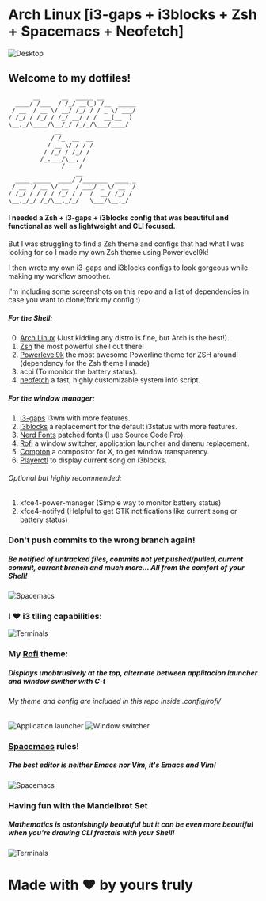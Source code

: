 # Arch Linux [i3-gaps + i3blocks + Zsh + Spacemacs + Neofetch]

![Desktop](https://github.com/da-edra/dotfiles/blob/master/.desktop.png)

## Welcome to my dotfiles!

```
       __      __  _____ __         
  ____/ /___  / /_/ __(_) /__  _____
 / __  / __ \/ __/ /_/ / / _ \/ ___/
/ /_/ / /_/ / /_/ __/ / /  __(__  ) 
\__,_/\____/\__/_/ /_/_/\___/____/  
             __                     
            / /_  __  __            
           / __ \/ / / /            
          / /_/ / /_/ /             
         /_.___/\__, /              
               /____/               
                   __               
  ____ _____  ____/ /_______  ____ _
 / __ `/ __ \/ __  / ___/ _ \/ __ `/
/ /_/ / / / / /_/ / /  /  __/ /_/ / 
\__,_/_/ /_/\__,_/_/   \___/\__,_/  
```

#### I needed a Zsh + i3-gaps + i3blocks config that was beautiful and functional as well as lightweight and CLI focused. 
But I was struggling to find a Zsh theme and configs that had what I was looking for so I made my own Zsh theme using Powerlevel9k!

I then wrote my own i3-gaps and i3blocks configs to look gorgeous while making my workflow smoother.

I'm including some screenshots on this repo and a list of dependencies in case you want to clone/fork my config :)

##### For the Shell:
0. [Arch Linux](https://www.archlinux.org/) (Just kidding any distro is fine, but Arch is the best!).
1. [Zsh](https://github.com/zsh-users/zsh) the most powerful shell out there!
2. [Powerlevel9k](https://github.com/bhilburn/powerlevel9k) the most awesome Powerline theme for ZSH around! (dependency for the Zsh theme I made)
3. acpi (To monitor the battery status).
4. [neofetch](https://github.com/dylanaraps/neofetch) a fast, highly customizable system info script.

##### For the window manager:
1. [i3-gaps](https://github.com/Airblader/i3) i3wm with more features.
2. [i3blocks](https://github.com/vivien/i3blocks) a replacement for the default i3status with more features.
3. [Nerd Fonts](https://github.com/ryanoasis/nerd-fonts) patched fonts (I use Source Code Pro).
4. [Rofi](https://github.com/DaveDavenport/rofi) a window switcher, application launcher and dmenu replacement.
6. [Compton](https://github.com/chjj/compton) a compositor for X, to get window transparency.
7. [Playerctl](https://github.com/acrisci/playerctl) to display current song on i3blocks.

###### Optional but highly recommended:
1. xfce4-power-manager (Simple way to monitor battery status)
2. xfce4-notifyd (Helpful to get GTK notifications like current song or battery status)

### Don't push commits to the wrong branch again!
##### Be notified of untracked files, commits not yet pushed/pulled, current commit, current branch and much more... All from the comfort of your Shell!
![Spacemacs](https://github.com/da-edra/dotfiles/blob/master/.git-tracking.png)

### I ❤ i3 tiling capabilities:
![Terminals](https://github.com/da-edra/dotfiles/blob/master/.terminals.png)

### My [Rofi](https://github.com/DaveDavenport/rofi) theme:
##### Displays unobtrusively at the top, alternate between applitacion launcher and window swither with C-t
###### My theme and config are included in this repo inside .config/rofi/
![Application launcher](https://github.com/da-edra/dotfiles/blob/master/.rofi-drun.png)
![Window switcher](https://github.com/da-edra/dotfiles/blob/master/.rofi-window.png)

### [Spacemacs](https://github.com/syl20bnr/spacemacs) rules! 
##### The best editor is neither Emacs nor Vim, it's Emacs *and* Vim!
![Spacemacs](https://github.com/da-edra/dotfiles/blob/master/.spacemacs.png)

### Having fun with the Mandelbrot Set
##### Mathematics is astonishingly beautiful but it can be even more beautiful when you're drawing CLI fractals with your Shell!
![Terminals](https://github.com/da-edra/dotfiles/blob/master/.mandelbrot.png)

# Made with ❤ by yours truly
